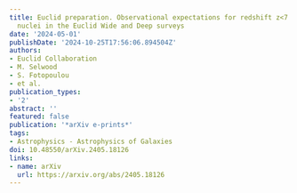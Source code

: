 ```yaml
---
title: Euclid preparation. Observational expectations for redshift z<7 active galactic
  nuclei in the Euclid Wide and Deep surveys
date: '2024-05-01'
publishDate: '2024-10-25T17:56:06.894504Z'
authors:
- Euclid Collaboration
- M. Selwood
- S. Fotopoulou
- et al.
publication_types:
- '2'
abstract: ''
featured: false
publication: '*arXiv e-prints*'
tags:
- Astrophysics - Astrophysics of Galaxies
doi: 10.48550/arXiv.2405.18126
links:
- name: arXiv
  url: https://arxiv.org/abs/2405.18126
---
```


